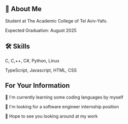 
## 🚀 About Me

Student at The Academic College of Tel Aviv-Yafo.

Expected Graduation: August 2025


## 🛠 Skills
C, C,++, C#, Python, Linux

TypeScript, Javascript, HTML, CSS


## For Your Information

🧠 I'm currently learning some coding languages by myself

🤔 I'm looking for a software engineer internship position

💬 Hope to see you looking around at my work

